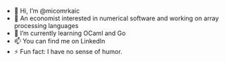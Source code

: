 - 👋 Hi, I’m @micomrkaic
- 👀 An economist interested in numerical software and working on array processing languages
- 🌱 I’m currently learning OCaml and Go
- 📫 You can find me on LinkedIn
- ⚡ Fun fact: I have no sense of humor. 

<!---
micomrkaic/micomrkaic is a ✨ special ✨ repository because its `README.md` (this file) appears on your GitHub profile.
You can click the Preview link to take a look at your changes.
--->
